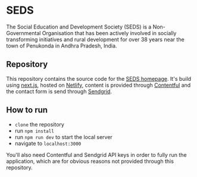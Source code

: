 # SEDS
The Social Education and Development Society (SEDS) is a Non-Governmental Organisation that has been actively involved in socially transforming initiatives and rural development for over 38 years near the town of Penukonda in Andhra Pradesh, India.

## Repository
This repository contains the source code for the [SEDS homepage](sedsngo.org). It's build using [next.js](nextjs.org), hosted on [Netlify](netlify.com), content is provided through [Contentful](contentful.com) and the contact form is send through [Sendgrid](sendgrid.com).

## How to run
- `clone` the repository
- run `npm install`
- run `npm run dev` to start the local server
- navigate to `localhost:3000`

You'll also need Contentful and Sendgrid API keys in order to fully run the application, which are for obvious reasons not provided through this repository.
